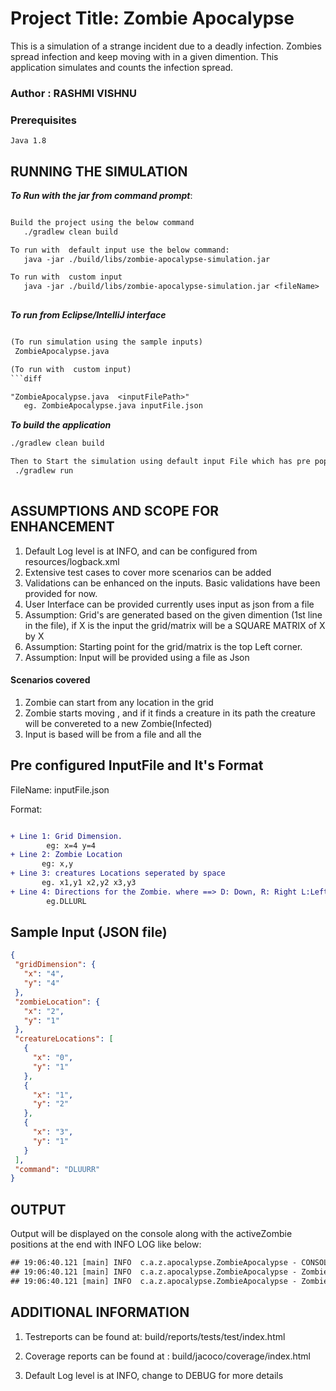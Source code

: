  
# Project Title: Zombie Apocalypse

This is a simulation of a strange incident due to a deadly infection. Zombies spread infection and keep moving with in a given dimention. This application simulates and counts the infection spread.

### Author : RASHMI VISHNU
 
### Prerequisites

```
Java 1.8
```
## RUNNING THE SIMULATION

**_To Run with the jar from command prompt_**:

```diff

Build the project using the below command
   ./gradlew clean build

To run with  default input use the below command: 
   java -jar ./build/libs/zombie-apocalypse-simulation.jar

To run with  custom input
   java -jar ./build/libs/zombie-apocalypse-simulation.jar <fileName>
      
```
**_To run from Eclipse/IntelliJ interface_**

```diff

(To run simulation using the sample inputs)
 ZombieApocalypse.java 

(To run with  custom input)
```diff

"ZombieApocalypse.java  <inputFilePath>"
   eg. ZombieApocalypse.java inputFile.json

```


**_To build the application_**
```diff
./gradlew clean build

Then to Start the simulation using default input File which has pre populated test data
 ./gradlew run
  
```
## ASSUMPTIONS AND SCOPE FOR ENHANCEMENT

1. Default Log level is at INFO, and can be configured from resources/logback.xml 
1. Extensive test cases to cover more scenarios can be added
1. Validations can be enhanced on the inputs. Basic validations have been provided for now.
1. User Interface can be provided currently uses input as json from a file
1. Assumption: Grid's are generated based on the given dimention (1st line in the file), if X is the input the grid/matrix will be a SQUARE MATRIX of X by X
1. Assumption: Starting point for the grid/matrix is the top Left corner.
1. Assumption: Input will be provided using a file as Json
 
#### Scenarios covered
1. Zombie can start from any location in the grid
2. Zombie starts moving , and if it finds a creature in its path the creature will be convereted to a new Zombie(Infected)
3. Input is based will be from a file and all the

## Pre configured InputFile and It's Format

FileName: inputFile.json

Format:
```diff

+ Line 1: Grid Dimension.  
        eg: x=4 y=4
+ Line 2: Zombie Location 
       eg: x,y 
+ Line 3: creatures Locations seperated by space 
       eg. x1,y1 x2,y2 x3,y3 
+ Line 4: Directions for the Zombie. where ==> D: Down, R: Right L:Left and U: UP 
        eg.DLLURL  
  ```
## Sample Input (JSON file)

 ```json
{
  "gridDimension": {
    "x": "4",
    "y": "4"
  },
  "zombieLocation": {
    "x": "2",
    "y": "1"
  },
  "creatureLocations": [
    {
      "x": "0",
      "y": "1"
    },
    {
      "x": "1",
      "y": "2"
    },
    {
      "x": "3",
      "y": "1"
    }
  ],
  "command": "DLUURR"
}

  ```

 ## OUTPUT 
 
 Output will be displayed on the console along with the activeZombie positions at the end with INFO LOG like below:
 
 
  ```diff
 ## 19:06:40.121 [main] INFO  c.a.z.apocalypse.ZombieApocalypse - CONSOLIDATED POINTS TALLY
 ## 19:06:40.121 [main] INFO  c.a.z.apocalypse.ZombieApocalypse - Zombies score : [ 3 ]
 ## 19:06:40.121 [main] INFO  c.a.z.apocalypse.ZombieApocalypse - Zombies positions [ (1,2)(0,1)(3,1)(2,1) ]
 ```

 ## ADDITIONAL INFORMATION
 
1. Testreports can be found at:
 build/reports/tests/test/index.html
 
  
2. Coverage reports can be found at :
   build/jacoco/coverage/index.html
   
3. Default Log level is at INFO, change to DEBUG for more details

      
    
